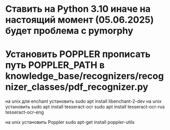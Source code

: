 # Ставить на Python 3.10 иначе на настоящий момент (05.06.2025) будет проблема с pymorphy

# Установить POPPLER прописать путь POPPLER_PATH в knowledge_base/recognizers/recognizer_classes/pdf_recognizer.py

на unix для enchant установить sudo apt install libenchant-2-dev
на unix установить sudo apt install tesseract-ocr
sudo apt install tesseract-ocr-rus tesseract-ocr-eng

на unix установить Poppler sudo apt-get install poppler-utils

